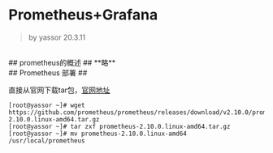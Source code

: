 # Prometheus+Grafana #
> by yassor 20.3.11
<br>
## prometheus的概述 ##
**略**
<br>
## Prometheus 部署 ##

直接从官网下载tar包，[官网地址](https://github.com/prometheus/prometheus/releases/download)
```
[root@yassor ~]# wget https://github.com/prometheus/prometheus/releases/download/v2.10.0/prometheus-2.10.0.linux-amd64.tar.gz
[root@yassor ~]# tar zxf prometheus-2.10.0.linux-amd64.tar.gz 
[root@yassor ~]# mv prometheus-2.10.0.linux-amd64 /usr/local/prometheus
```
